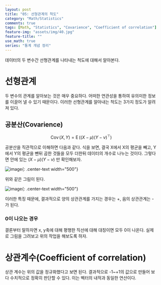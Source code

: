```yaml
---
layout: post
title: "05: 선형관계의 척도"
category: "Math/Statistics"
comments: true
tags: [Math, "Statistics", "Covarience", "Coefficient of correlation"]
feature-img: "assets/img/40.jpg"
feature-title: ""
use_math: true
series: "통계 개념 정리"
---
```


데이터의 두 변수간 선형관계를 나타내는 척도에 대해서 알아본다. 

# 선형관계
두 변수의 관계를 알아보는 것은 매우 중요하다. 어떠한 연관성을 통하여 유의미한 정보를 이끌어 낼 수 있기 때문이다. 이러한 선형관계를 알아내는 척도는 3가지 정도가 알려져 있다.

## 공분산(Covarience)
$$
\operatorname{Cov}(X, Y) = \operatorname{E}((X-\mu)(Y-\nu)^\top) 
$$

공분산을 직관적으로 이해하면 다음과 같다. 식을 보면, 결국 X에서 X의 평균을 빼고, Y에서 Y의 평균을 뺀뒤 곱한 것들을 모두 더한뒤 데이터의 개수로 나누는 것이다. 그렇다면 안에 있는 $(X-\mu)(Y-\nu)$ 만 확인해보자.


![image](https://user-images.githubusercontent.com/37871541/82112750-fa5e8180-978a-11ea-8b5b-0f83dae2fc05.png){: .center-text width="500"}

위와 같은 그림이 된다.


![image](https://user-images.githubusercontent.com/37871541/82112781-55907400-978b-11ea-9e9c-712ebb321e36.png){: .center-text width="500"}

이러한 특징 때문에, 결과적으로 양의 상관관계를 가지는 경우는 +, 음의 상관관계는 -가 된다.

### 0이 나오는 경우
결론부터 말하자면 x, y축에 대해 평행한 직선에 대해 대칭이면 모두 0이 나온다. 실제로 그림을 그려보고 위의 작업을 해보도록 하자.


# 상관계수(Coefficient of correlation)

상관 계수는 위의 값을 정규화했다고 보면 된다. 결과적으로 -1~+1의 값으로 만들어 보다 수치적으로 정확히 판단할 수 있다. 이는 벡터의 내적과 동일한 연산이다.





